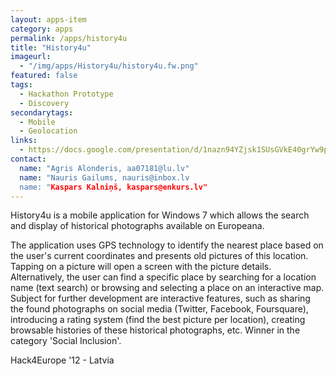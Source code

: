 ```yaml
---
layout: apps-item
category: apps
permalink: /apps/history4u
title: "History4u"
imageurl:
  - "/img/apps/History4u/history4u.fw.png"
featured: false
tags:
  - Hackathon Prototype
  - Discovery
secondarytags:
  - Mobile
  - Geolocation
links:
  - https://docs.google.com/presentation/d/1nazn94YZjsk1SUsGVkE40grYw9plV5Mmqu791ionnSE/edit#slide=id.p13
contact: 
  name: "Agris Alonderis, aa07181@lu.lv"
  name: "Nauris Gailums, nauris@inbox.lv
  name: "Kaspars Kalniņš, kaspars@enkurs.lv"
---
```

History4u is a mobile application for Windows 7 which allows the search and display of historical photographs available on Europeana.

The application uses GPS technology to identify the nearest place based on the user's current coordinates and presents old pictures of this location. Tapping on a picture will open a screen with the picture details. Alternatively, the user can find a specific place by searching for a location name (text search) or browsing and selecting a place on an interactive map. Subject for further development are interactive features, such as sharing the found photographs on social media (Twitter, Facebook, Foursquare), introducing a rating system (find the best picture per location), creating browsable histories of these historical photographs, etc. Winner in the category 'Social Inclusion'.

Hack4Europe '12 - Latvia
